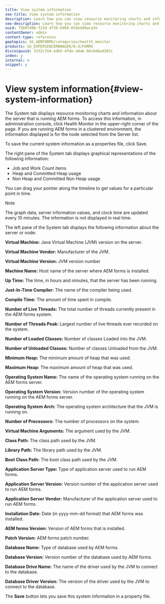 ```yaml
---
title: View system information
seo-title: View system information
description: Learn how you can view resource monitoring charts and information about the server that is running AEM forms.
seo-description: Learn how you can view resource monitoring charts and information about the server that is running AEM forms.
uuid: 75b0f49b-f23d-4f36-b9b6-65dedd9aca3e
contentOwner: admin
content-type: reference
geptopics: SG_AEMFORMS/categories/health_monitor
products: SG_EXPERIENCEMANAGER/6.4/FORMS
discoiquuid: 1532c7e4-edb5-4fde-a8a6-b6c6d6ad203c
index: y
internal: n
snippet: y
---
```


# View system information{#view-system-information}

The System tab displays resource monitoring charts and information about the server that is running AEM forms. To access this information, in administration console, click Health Monitor in the upper-right corner of the page. If you are running AEM forms in a clustered environment, the information displayed is for the node selected from the Server list.

To save the current system information as a properties file, click Save.

The right pane of the System tab displays graphical representations of the following information:

* Job and Work Count items
* Heap and Committed Heap usage
* Non Heap and Committed Non Heap usage

You can drag your pointer along the timeline to get values for a particular point in time.

>[!NOTE]
>
>The graph data, server information values, and clock time are updated every 10 minutes. The information is not displayed in real time.

The left pane of the System tab displays the following information about the server or node:

**Virtual Machine:** Java Virtual Machine (JVM) version on the server.

**Virtual Machine Vendor:** Manufacturer of the JVM.

**Virtual Machine Version:** JVM version number

**Machine Name:** Host name of the server where AEM forms is installed.

**Up Time:** The time, in hours and minutes, that the server has been running.

**Just-In-Time Compiler:** The name of the compiler being used.

**Compile Time:** The amount of time spent in compile.

**Number of Live Threads:** The total number of threads currently present in the AEM forms system.

**Number of Threads Peak:** Largest number of live threads ever recorded on the system.

**Number of Loaded Classes:** Number of classes Loaded into the JVM.

**Number of Unloaded Classes:** Number of classes Unloaded from the JVM.

**Minimum Heap:** The minimum amount of heap that was used.

**Maximum Heap:** The maximum amount of heap that was used.

**Operating System Name:** The name of the operating system running on the AEM forms server.

**Operating System Version:** Version number of the operating system running on the AEM forms server.

**Operating System Arch:** The operating system architecture that the JVM is running on.

**Number of Processors:** The number of processors on the system.

**Virtual Machine Arguments:** The argument used by the JVM.

**Class Path:** The class path used by the JVM.

**Library Path:** The library path used by the JVM.

**Boot Class Path:** The boot class path used by the JVM.

**Application Server Type:** Type of application server used to run AEM forms.

**Application Server Version:** Version number of the application server used to run AEM forms.

**Application Server Vendor:** Manufacturer of the application server used to run AEM forms.

**Installation Date:** Date (in yyyy-mm-dd format) that AEM forms was installed.

**AEM forms Version:** Version of AEM forms that is installed.

**Patch Version:** AEM forms patch number.

**Database Name:** Type of database used by AEM forms.

**Database Version:** Version number of the database used by AEM forms.

**Database Drive Name:** The name of the driver used by the JVM to connect to the database.

**Database Driver Version:** The version of the driver used by the JVM to connect to the database.

The **Save** button lets you save this system information in a property file.
